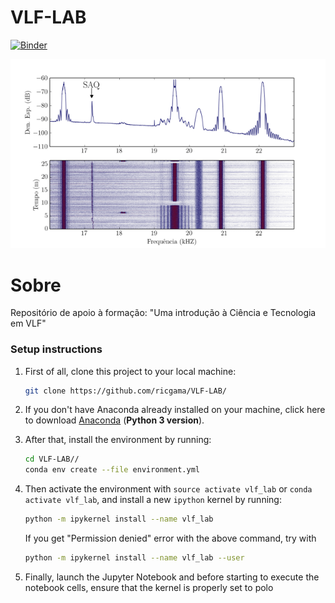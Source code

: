 # VLF-LAB

[![Binder](https://mybinder.org/badge_logo.svg)](https://mybinder.org/v2/gh/ricgama/VLF-LAB/master)

![picture](media/saq.png)

# Sobre

Repositório de apoio à formação: "Uma introdução à Ciência e Tecnologia em VLF"



### Setup instructions

1. First of all, clone this project to your local machine:
    ```bash
    git clone https://github.com/ricgama/VLF-LAB/
    ```

2. If you don't have Anaconda already installed on your machine, click here to download [Anaconda](https://www.anaconda.com/download/) (**Python 3 version**).

3. After that, install the environment by running:
    ```bash
    cd VLF-LAB//
    conda env create --file environment.yml
    ```
4. Then activate the environment with `source activate vlf_lab` or `conda activate vlf_lab`, and install a new `ipython` kernel by running:
    ```bash
    python -m ipykernel install --name vlf_lab
    ``` 
    If you get "Permission denied" error with the above command, try with
    ```bash
    python -m ipykernel install --name vlf_lab --user
    ``` 

5. Finally, launch the Jupyter Notebook and before starting to execute the notebook cells, ensure that the kernel is properly set to polo
